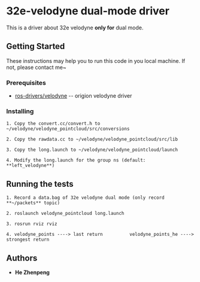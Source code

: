 # 32e-velodyne dual-mode driver

This is a driver about 32e velodyne **only for** dual mode.

## Getting Started

These instructions may help you to run this code in you local machine. If not, please contact me~

### Prerequisites

* [ros-drivers/velodyne](https://github.com/ros-drivers/velodyne) -- origion velodyne driver

### Installing

```
1. Copy the convert.cc/convert.h to ~/velodyne/velodyne_pointcloud/src/conversions
```
```
2. Copy the rawdata.cc to ~/velodyne/velodyne_pointcloud/src/lib
```
```
3. Copy the long.launch to ~/velodyne/velodyne_pointcloud/launch
```
```
4. Modify the long.launch for the group ns (default: **left_velodyne**)
```

## Running the tests

```
1. Record a data.bag of 32e velodyne dual mode (only record **~/packets** topic)
```
```
2. roslaunch velodyne_pointcloud long.launch
```
```
3. rosrun rviz rviz
```
```
4. velodyne_points ----> last return          velodyne_points_he ----> strongest return 
```

## Authors

* **He Zhenpeng**